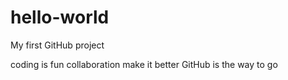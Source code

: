 # hello-world
My first GitHub project


coding is fun
collaboration make it better
GitHub is the way to go
